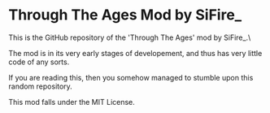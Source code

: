 # Through The Ages Mod by SiFire_

This is the GitHub repository of the 'Through The Ages' mod by SiFire_.\

The mod is in its very early stages of developement, and thus has very little code of any sorts. 

If you are reading this, then you somehow managed to stumble upon this random repository.

This mod falls under the MIT License. 
